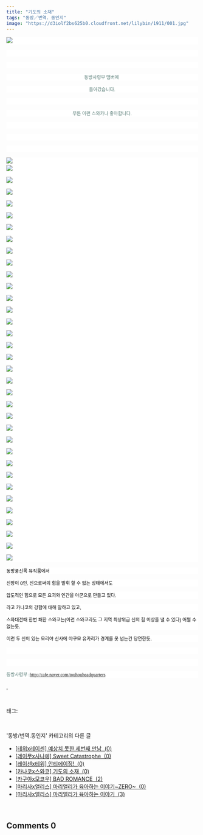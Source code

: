 ```yaml
---
title: "기도의 소재"
tags: "동방／번역．동인지"
image: "https://d3iolf2bs625b0.cloudfront.net/lilybin/1911/001.jpg"
---
```

<div class="article">
<div class="area_view">
<p style="text-align: justify; background: white"><img src="{{ site.imgserver3 }}/lilybin/1911/001.jpg"/><span style="color:#557a74; font-family:돋움; font-size:9pt"> 
</span></p><p style="text-align: justify; background: white"> 
 </p><p style="text-align: justify; background: white"> 
 </p><p style="text-align: center; background: white"><span style="color:#557a74; font-family:돋움; font-size:9pt">동방사령부 맴버에 
</span></p><p style="text-align: center; background: white"><span style="color:#557a74; font-family:돋움; font-size:9pt">들어갔습니다.
</span></p><p style="text-align: center; background: white"> 
 </p><p style="text-align: center; background: white"><span style="color:#557a74; font-family:돋움; font-size:9pt">무튼 이런 스와카나 좋아합니다.
</span></p><p style="text-align: center; background: white"> 
 </p><p style="text-align: justify; background: white"> 
 </p><p style="text-align: justify; background: white"> 
 </p><p style="text-align: justify; background: white"><img src="{{ site.imgserver3 }}/lilybin/1911/002.jpg"/><span style="color:#557a74; font-family:돋움; font-size:9pt"><br/><img src="{{ site.imgserver3 }}/lilybin/1911/003.jpg"/><br/><br/><img src="{{ site.imgserver3 }}/lilybin/1911/004.jpg"/><br/><br/><img src="{{ site.imgserver3 }}/lilybin/1911/005.jpg"/><br/><br/><img src="{{ site.imgserver3 }}/lilybin/1911/006.jpg"/><br/><br/><img src="{{ site.imgserver3 }}/lilybin/1911/007.jpg"/><br/><br/><img src="{{ site.imgserver3 }}/lilybin/1911/008.jpg"/><br/><br/><img src="{{ site.imgserver3 }}/lilybin/1911/009.jpg"/><br/><br/><img src="{{ site.imgserver3 }}/lilybin/1911/010.jpg"/><br/><br/><img src="{{ site.imgserver3 }}/lilybin/1911/011.jpg"/><br/><br/><img src="{{ site.imgserver3 }}/lilybin/1911/012.jpg"/><br/><br/><img src="{{ site.imgserver3 }}/lilybin/1911/013.jpg"/><br/><br/><img src="{{ site.imgserver3 }}/lilybin/1911/014.jpg"/><br/><br/><img src="{{ site.imgserver3 }}/lilybin/1911/015.jpg"/><br/><br/><img src="{{ site.imgserver3 }}/lilybin/1911/016.jpg"/><br/><br/><img src="{{ site.imgserver3 }}/lilybin/1911/017.jpg"/><br/><br/><img src="{{ site.imgserver3 }}/lilybin/1911/018.jpg"/><br/><br/><img src="{{ site.imgserver3 }}/lilybin/1911/019.jpg"/><br/><br/><img src="{{ site.imgserver3 }}/lilybin/1911/020.jpg"/><br/><br/><img src="{{ site.imgserver3 }}/lilybin/1911/021.jpg"/><br/><br/><img src="{{ site.imgserver3 }}/lilybin/1911/022.jpg"/><br/><br/><img src="{{ site.imgserver3 }}/lilybin/1911/023.jpg"/><br/><br/><img src="{{ site.imgserver3 }}/lilybin/1911/024.jpg"/><br/><br/><img src="{{ site.imgserver3 }}/lilybin/1911/025.jpg"/><br/><br/><img src="{{ site.imgserver3 }}/lilybin/1911/026.jpg"/><br/><br/><img src="{{ site.imgserver3 }}/lilybin/1911/027.jpg"/><br/><br/><img src="{{ site.imgserver3 }}/lilybin/1911/028.jpg"/><br/><br/><img src="{{ site.imgserver3 }}/lilybin/1911/029.jpg"/><br/><br/><img src="{{ site.imgserver3 }}/lilybin/1911/030.jpg"/><br/><br/><img src="{{ site.imgserver3 }}/lilybin/1911/031.jpg"/><br/><br/><img src="{{ site.imgserver3 }}/lilybin/1911/032.jpg"/><br/><br/><img src="{{ site.imgserver3 }}/lilybin/1911/033.jpg"/><br/><br/><img src="{{ site.imgserver3 }}/lilybin/1911/034.jpg"/><br/><br/><img src="{{ site.imgserver3 }}/lilybin/1911/035.jpg"/><br/><br/><img src="{{ site.imgserver3 }}/lilybin/1911/036.jpg"/> 
</span></p><p style="background: white"><span style="font-size:9pt"><span style="color:black"><span style="font-family:돋움">동방풍신록</span><span style="font-family:Arial">
</span><span style="font-family:돋움">뮤직룸에서</span><span style="font-family:Arial"> </span></span><span style="color:#557a74; font-family:돋움">
</span></span></p><p style="background: white"><span style="font-size:9pt"><span style="color:black"><span style="font-family:돋움">신앙이</span><span style="font-family:Arial"> 0</span><span style="font-family:돋움">인</span><span style="font-family:Arial">, </span><span style="font-family:돋움">신으로써의</span><span style="font-family:Arial">
</span><span style="font-family:돋움">힘을</span><span style="font-family:Arial">
</span><span style="font-family:돋움">발휘</span><span style="font-family:Arial">
</span><span style="font-family:돋움">할</span><span style="font-family:Arial">
</span><span style="font-family:돋움">수</span><span style="font-family:Arial">
</span><span style="font-family:돋움">없는</span><span style="font-family:Arial">
</span><span style="font-family:돋움">상태에서도</span><span style="font-family:Arial"> </span></span><span style="color:#557a74; font-family:돋움">
</span></span></p><p style="text-align: justify; background: white"><span style="font-family:돋움; font-size:9pt"><span style="color:black">압도적인 힘으로 모든 요괴와 인간을 아군으로 만들고 있다.</span><span style="color:#557a74">
</span></span></p><p style="background: white"><span style="font-size:9pt"><span style="color:black"><span style="font-family:돋움">라고</span><span style="font-family:Arial">
</span><span style="font-family:돋움">카나코의</span><span style="font-family:Arial">
</span><span style="font-family:돋움">강함에</span><span style="font-family:Arial">
</span><span style="font-family:돋움">대해</span><span style="font-family:Arial">
</span><span style="font-family:돋움">말하고</span><span style="font-family:Arial">
</span><span style="font-family:돋움">있고</span><span style="font-family:Arial">, </span></span><span style="color:#557a74; font-family:돋움">
</span></span></p><p style="background: white"><span style="font-size:9pt"><span style="color:black"><span style="font-family:돋움">스와대전때</span><span style="font-family:Arial">
</span><span style="font-family:돋움">한번</span><span style="font-family:Arial">
</span><span style="font-family:돋움">패한</span><span style="font-family:Arial">
</span><span style="font-family:돋움">스와코는</span><span style="font-family:Arial">(</span><span style="font-family:돋움">이런</span><span style="font-family:Arial">
</span><span style="font-family:돋움">스와코라도</span><span style="font-family:Arial">
</span><span style="font-family:돋움">그</span><span style="font-family:Arial">
</span><span style="font-family:돋움">지역</span><span style="font-family:Arial">
</span><span style="font-family:돋움">최상위급</span><span style="font-family:Arial">
</span><span style="font-family:돋움">신의</span><span style="font-family:Arial">
</span><span style="font-family:돋움">힘</span><span style="font-family:Arial">
</span><span style="font-family:돋움">이상을</span><span style="font-family:Arial">
</span><span style="font-family:돋움">낼</span><span style="font-family:Arial">
</span><span style="font-family:돋움">수</span><span style="font-family:Arial">
</span><span style="font-family:돋움">있다</span><span style="font-family:Arial">) </span><span style="font-family:돋움">어쩔</span><span style="font-family:Arial">
</span><span style="font-family:돋움">수</span><span style="font-family:Arial">
</span><span style="font-family:돋움">없는듯</span><span style="font-family:Arial">.</span></span><span style="color:#557a74; font-family:돋움">
</span></span></p><p style="background: white"><span style="font-size:9pt"><span style="color:black"><span style="font-family:돋움">이런</span><span style="font-family:Arial">
</span><span style="font-family:돋움">두</span><span style="font-family:Arial">
</span><span style="font-family:돋움">신이</span><span style="font-family:Arial">
</span><span style="font-family:돋움">있는</span><span style="font-family:Arial">
</span><span style="font-family:돋움">모리야</span><span style="font-family:Arial">
</span><span style="font-family:돋움">신사에</span><span style="font-family:Arial">
</span><span style="font-family:돋움">야쿠모</span><span style="font-family:Arial">
</span><span style="font-family:돋움">유카리가</span><span style="font-family:Arial">
</span><span style="font-family:돋움">경계를</span><span style="font-family:Arial">
</span><span style="font-family:돋움">못</span><span style="font-family:Arial">
</span><span style="font-family:돋움">넘는건</span><span style="font-family:Arial">
</span><span style="font-family:돋움">당연한듯</span><span style="font-family:Arial">. </span></span><span style="color:#557a74; font-family:돋움">
</span></span></p><p style="text-align: justify; background: white"> 
 </p><p style="text-align: justify; background: white"> 
 </p><p style="text-align: justify; background: white"><span style="font-family:돋움; font-size:9pt"><span style="color:#557a74">동방사령부 :<a href="http://cafe.naver.com/touhouheadquarters
"></a></span><a href="http://cafe.naver.com/touhouheadquarters
">http://cafe.naver.com/touhouheadquarters</a></span><a href="http://cafe.naver.com/touhouheadquarters
"><span style="font-family:굴림; font-size:12pt">
</span></a></p><p><a href="http://cafe.naver.com/touhouheadquarters
"> </a></p><a href="http://cafe.naver.com/touhouheadquarters
">
</a>
</div></div><br/>
<div class="tagTrail">
<p>태그: </p>
<ul>
</ul>
</div><br/>
<div class="another">
<p>'동방/번역.동인지' 카테고리의 다른 글</p>
<ul>
<li><a href="/lilybin_1914">
[테위x레이센] 예상치 못한 세번째 만남  (0)
</a></li>
<li><a href="/lilybin_1913">
[레이무x사나에] Sweet Catastrophe  (0)
</a></li>
<li><a href="/lilybin_1912">
[레이센x테위] 안티에이징!  (0)
</a></li>
<li><a href="/lilybin_1911">
[카나코x스와코] 기도의 소재  (0)
</a></li>
<li><a href="/lilybin_1910">
[카구야x모코우] BAD ROMANCE  (2)
</a></li>
<li><a href="/lilybin_1909">
[마리사x앨리스] 마리앨리가 육아하는 이야기~ZERO~  (0)
</a></li>
<li><a href="/lilybin_1908">
[마리사x앨리스] 마리앨리가 육아하는 이야기  (3)
</a></li>
</ul>
</div><br/>
<div class="comment">
<h2 class="bold">Comments <span id="commentCount1911">0</span></h2>
<div style="clear:both;">
<div id="entry1911Comment" style="display:block">
</div>
</div>
</div><br/>
<br/>
<p id="refer"></p>
<br/>

